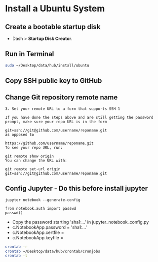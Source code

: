 # Install a Ubuntu System
## Create a bootable startup disk
- Dash > __Startup Disk Creator__.

## Run in Terminal
```bash
sudo ~/Desktop/data/hub/install/ubuntu
```

## Copy SSH public key to GitHub

## Change Git repository remote name
```text
3. Set your remote URL to a form that supports SSH 1

If you have done the steps above and are still getting the password prompt, make sure your repo URL is in the form

git+ssh://git@github.com/username/reponame.git
as opposed to

https://github.com/username/reponame.git
To see your repo URL, run:

git remote show origin
You can change the URL with:

git remote set-url origin git+ssh://git@github.com/username/reponame.git
```

## Config Jupyter - Do this before install jupyter
```text
jupyter notebook --generate-config
```
```python3
from notebook.auth import passwd
passwd()
```
- Copy the password starting 'sha1:...' in jupyter_notebook_config.py
- c.NotebookApp.password = 'sha1:...'
- c.NotebookApp.certfile = 
- c.NotebookApp.keyfile = 
```bash
crontab -r
crontab ~/Desktop/data/hub/crontab/cronjobs
crontab -l
```
